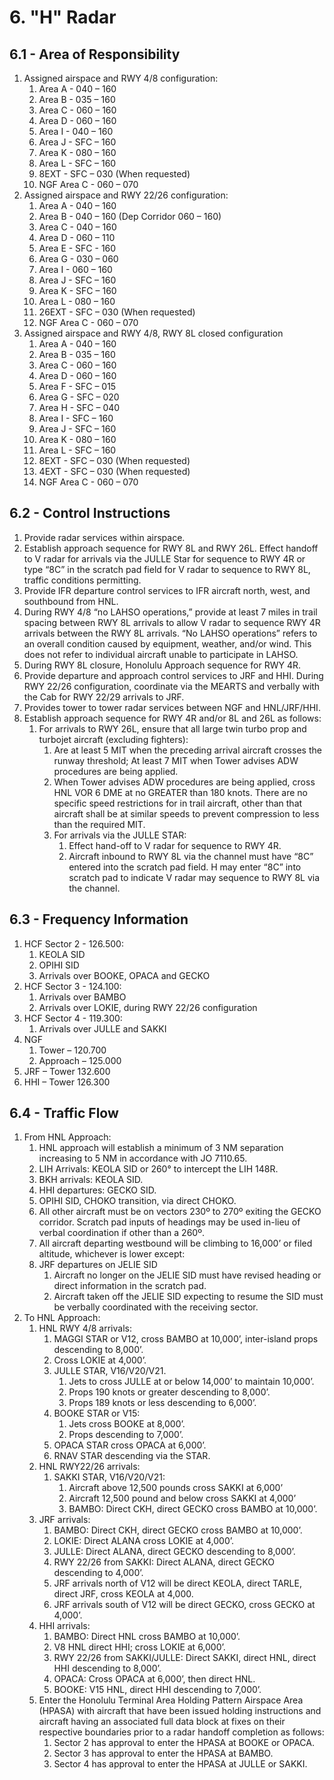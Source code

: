 # 6. "H" Radar

## 6.1 - Area of Responsibility

1. Assigned airspace and RWY 4/8 configuration:
    1. Area A - 040 – 160
    2. Area B - 035 – 160
    3. Area C - 060 – 160
    4. Area D - 060 – 160
    5. Area I - 040 – 160
    6. Area J - SFC – 160
    7. Area K - 080 – 160
    8. Area L - SFC – 160
    9. 8EXT - SFC – 030 (When requested)
    10. NGF Area C - 060 – 070
2. Assigned airspace and RWY 22/26 configuration:
    1. Area A - 040 – 160
    2. Area B - 040 – 160 (Dep Corridor 060 – 160)
    3. Area C - 040 – 160
    4. Area D - 060 – 110
    5. Area E - SFC - 160
    6. Area G - 030 – 060
    7. Area I - 060 – 160
    8. Area J - SFC – 160
    9. Area K - SFC – 160
    10. Area L - 080 – 160
    11. 26EXT - SFC – 030 (When requested)
    12. NGF Area C - 060 – 070
3. Assigned airspace and RWY 4/8, RWY 8L closed configuration
    1. Area A - 040 – 160
    2. Area B - 035 – 160
    3. Area C - 060 – 160
    4. Area D - 060 – 160
    5. Area F - SFC – 015
    6. Area G - SFC – 020
    7. Area H - SFC – 040
    8. Area I - SFC – 160
    9. Area J - SFC – 160
    10. Area K - 080 – 160
    11. Area L - SFC – 160
    12. 8EXT - SFC – 030 (When requested)
    13. 4EXT - SFC – 030 (When requested)
    14. NGF Area C - 060 – 070
  
## 6.2 - Control Instructions

1. Provide radar services within airspace.
2. Establish approach sequence for RWY 8L and RWY 26L. Effect handoff to V radar for arrivals via the JULLE Star for sequence to RWY 4R or type “8C” in the scratch pad field for V radar to sequence to RWY 8L, traffic conditions permitting.
3. Provide IFR departure control services to IFR aircraft north, west, and southbound from HNL.
4. During RWY 4/8 “no LAHSO operations,” provide at least 7 miles in trail spacing between RWY 8L arrivals to allow V radar to sequence RWY 4R arrivals between the RWY 8L arrivals. “No LAHSO operations” refers to an overall condition caused by equipment, weather, and/or wind. This does not refer to individual aircraft unable to participate in LAHSO.
5. During RWY 8L closure, Honolulu Approach sequence for RWY 4R.
6. Provide departure and approach control services to JRF and HHI. During RWY 22/26 configuration, coordinate via the MEARTS and verbally with the Cab for RWY 22/29 arrivals to JRF.
7. Provides tower to tower radar services between NGF and HNL/JRF/HHI.
8. Establish approach sequence for RWY 4R and/or 8L and 26L as follows:
    1. For arrivals to RWY 26L, ensure that all large twin turbo prop and turbojet aircraft (excluding fighters):
        1. Are at least 5 MIT when the preceding arrival aircraft crosses the runway threshold; At least 7 MIT when Tower advises ADW procedures are being applied.
        2. When Tower advises ADW procedures are being applied, cross HNL VOR 6 DME at no GREATER than 180 knots. There are no specific speed restrictions for in trail aircraft, other than that aircraft shall be at similar speeds to prevent compression to less than the required MIT.
        3. For arrivals via the JULLE STAR:
            1. Effect hand-off to V radar for sequence to RWY 4R.
            2. Aircraft inbound to RWY 8L via the channel must have “8C” entered into the scratch pad field. H may enter “8C” into scratch pad to indicate V radar may sequence to RWY 8L via the channel.

## 6.3 - Frequency Information

1. HCF Sector 2 - 126.500:
    1. KEOLA SID
    2. OPIHI SID
    3. Arrivals over BOOKE, OPACA and GECKO
2. HCF Sector 3 - 124.100:
    1. Arrivals over BAMBO
    2. Arrivals over LOKIE, during RWY 22/26 configuration
3. HCF Sector 4 - 119.300:
    1. Arrivals over JULLE and SAKKI
4. NGF
    1. Tower – 120.700
    2. Approach – 125.000
5. JRF – Tower 132.600
6. HHI – Tower 126.300

## 6.4 - Traffic Flow

1. From HNL Approach:
    1. HNL approach will establish a minimum of 3 NM separation increasing to 5 NM in accordance with JO 7110.65.
    2. LIH Arrivals: KEOLA SID or 260° to intercept the LIH 148R.
    3. BKH arrivals: KEOLA SID.
    4. HHI departures: GECKO SID.
    5. OPIHI SID, CHOKO transition, via direct CHOKO.
    6. All other aircraft must be on vectors 230º to 270º exiting the GECKO corridor. Scratch pad inputs of headings may be used in-lieu of verbal coordination if other than a 260º.
    7. All aircraft departing westbound will be climbing to 16,000’ or filed altitude, whichever is lower except:
    8. JRF departures on JELIE SID
        1. Aircraft no longer on the JELIE SID must have revised heading or direct information in the scratch pad.
        2. Aircraft taken off the JELIE SID expecting to resume the SID must be verbally coordinated with the receiving sector.
2. To HNL Approach:
    1. HNL RWY 4/8 arrivals:
        1. MAGGI STAR or V12, cross BAMBO at 10,000’, inter-island props descending to 8,000’.
        2. Cross LOKIE at 4,000’.
        3. JULLE STAR, V16/V20/V21.
            1. Jets to cross JULLE at or below 14,000’ to maintain 10,000’.
            2. Props 190 knots or greater descending to 8,000’.
            3. Props 189 knots or less descending to 6,000’.
        4. BOOKE STAR or V15:
            1. Jets cross BOOKE at 8,000’.
            2. Props descending to 7,000’.
        5. OPACA STAR cross OPACA at 6,000’.
        6. RNAV STAR descending via the STAR.
    2. HNL RWY22/26 arrivals:
        1. SAKKI STAR, V16/V20/V21:
            1. Aircraft above 12,500 pounds cross SAKKI at 6,000’
            2. Aircraft 12,500 pound and below cross SAKKI at 4,000’
            3. BAMBO: Direct CKH, direct GECKO cross BAMBO at 10,000’.
    3. JRF arrivals:
        1. BAMBO: Direct CKH, direct GECKO cross BAMBO at 10,000’.
        2. LOKIE: Direct ALANA cross LOKIE at 4,000’.
        3. JULLE: Direct ALANA, direct GECKO descending to 8,000’.
        4. RWY 22/26 from SAKKI: Direct ALANA, direct GECKO descending to 4,000’.
        5. JRF arrivals north of V12 will be direct KEOLA, direct TARLE, direct JRF, cross KEOLA at 4,000.
        6. JRF arrivals south of V12 will be direct GECKO, cross GECKO at 4,000’.
    4. HHI arrivals:
        1. BAMBO: Direct HNL cross BAMBO at 10,000’.
        2. V8 HNL direct HHI; cross LOKIE at 6,000’.
        3. RWY 22/26 from SAKKI/JULLE: Direct SAKKI, direct HNL, direct HHI descending to 8,000’.
        4. OPACA: Cross OPACA at 6,000’, then direct HNL.
        5. BOOKE: V15 HNL, direct HHI descending to 7,000’.
    5. Enter the Honolulu Terminal Area Holding Pattern Airspace Area (HPASA) with aircraft that have been issued holding instructions and aircraft having an associated full data block at fixes on their respective boundaries prior to a radar handoff completion as follows:
        1. Sector 2 has approval to enter the HPASA at BOOKE or OPACA.
        2. Sector 3 has approval to enter the HPASA at BAMBO.
        3. Sector 4 has approval to enter the HPASA at JULLE or SAKKI.
